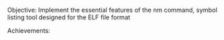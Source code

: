 Objective:
Implement the essential features of the nm command, symbol listing tool designed for the ELF file format

Achievements:
